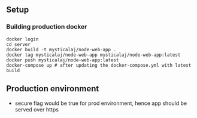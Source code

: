 ## Setup

### Building production docker

```
docker login
cd server
docker build -t mysticalaj/node-web-app .
docker tag mysticalaj/node-web-app mysticalaj/node-web-app:latest
docker push mysticalaj/node-web-app:latest
docker-compose up # after updating the docker-compose.yml with latest build
```

## Production environment

* secure flag would be true for prod environment, hence app should be served over https
